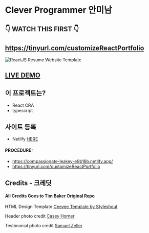 # Clever Programmer 안미남

## 👇 WATCH THIS FIRST 👇
## https://tinyurl.com/customizeReactPortfolio

![ReactJS Resume Website Template](resume-screenshot.png?raw=true "ReactJS Resume Website Template")

## <a href="https://compassionate-leakey-e9b16b.netlify.app/">LIVE DEMO</a>

## 이 프로젝트는?
 - React CRA
 - typescript

## 사이트 등록
- Netlify <a href='https://www.netlify.com'>HERE</a>

#### PROCEDURE:
- https://compassionate-leakey-e9b16b.netlify.app/
- https://tinyurl.com/customizeReactPortfolio

## Credits - 크레딧

#### All Credits Goes to Tim Baker <a href='https://github.com/tbakerx/react-resume-template'>Original Repo</a>

HTML Design Template
<a href="https://www.styleshout.com/free-templates/ceevee/">Ceevee Template by Styleshout</a>

Header photo credit
<a href="https://unsplash.com/@mischievous_penguins?utm_medium=referral&amp;utm_campaign=photographer-credit&amp;utm_content=creditBadge">Casey Horner</a>

Testimonial photo credit
<a href="https://unsplash.com/@samuelzeller?utm_medium=referral&amp;utm_campaign=photographer-credit&amp;utm_content=creditBadge">Samuel Zeller</a>
